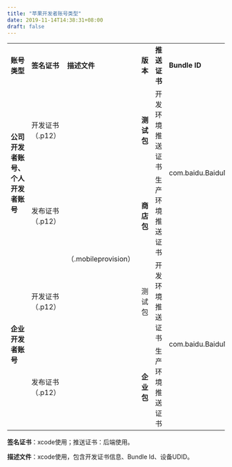 ```yaml
---
title: "苹果开发者账号类型"
date: 2019-11-14T14:38:31+08:00
draft: false
---
```


<table>
    <tr>
        <td><b>账号类型</b></td>
        <td><b>签名证书</b></td>
        <td><b>描述文件</b></td>
        <td><b>版本</b></td>
        <td><b>推送证书</b></td>
        <td><b>Bundle ID</b></td>
   </tr>
   <tr>
        <td rowspan="2"><b>公司开发者账号、个人开发者账号</b></td>
        <td>开发证书（.p12）</td>
        <td rowspan="4">（.mobileprovision）</td>
        <td><b>测试包</b></td>
        <td>开发环境推送证书</td>
        <td rowspan="2">com.baidu.BaiduMobileInfo</td>
   </tr>
   <tr>
        <td>发布证书（.p12）</td>
        <td><b>商店包</b></td>
        <td>生产环境推送证书</td>
   </tr>
    <tr>
        <td rowspan="2"><b>企业开发者账号</b></td>
        <td>开发证书（.p12）</td>
        <td>测试包</td>
        <td>开发环境推送证书</td>
        <td rowspan="2">com.baidu.BaiduMobileInfoEnterprise</td>
    </tr>
    <tr>
        <td>发布证书（.p12）</td>
        <td><b>企业包</b></td>
        <td>生产环境推送证书</td>
    </tr>
</table>

**签名证书**：xcode使用；推送证书：后端使用。

**描述文件**：xcode使用，包含开发证书信息、Bundle Id、设备UDID。